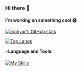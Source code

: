 ### Hi there 👋

#### I'm working on something cool 🌞

[![mahyar's GitHub stats](https://github-readme-stats.vercel.app/api?username=mahyarnafisi)](https://github.com/mahyarnafisi/github-readme-stats)

[![Top Langs](https://github-readme-stats.vercel.app/api/top-langs/?username=mahyarnafisi)](https://github.com/mahyarnafisi/github-readme-stats)

⚡**Language and Tools**:

[![My Skills](https://skillicons.dev/icons?i=html,css,sass,js,typescript,react,redux,nodejs,express,graphql,mongodb,jest,bootstrap,git,github,vscode,figma,ps&perline=20)](https://skillicons.dev)

